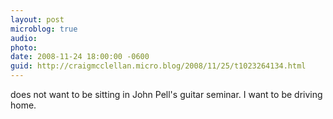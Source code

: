 ```yaml
---
layout: post
microblog: true
audio: 
photo: 
date: 2008-11-24 18:00:00 -0600
guid: http://craigmcclellan.micro.blog/2008/11/25/t1023264134.html
---
```

does not want to be sitting in John Pell's guitar seminar. I want to be driving home.
